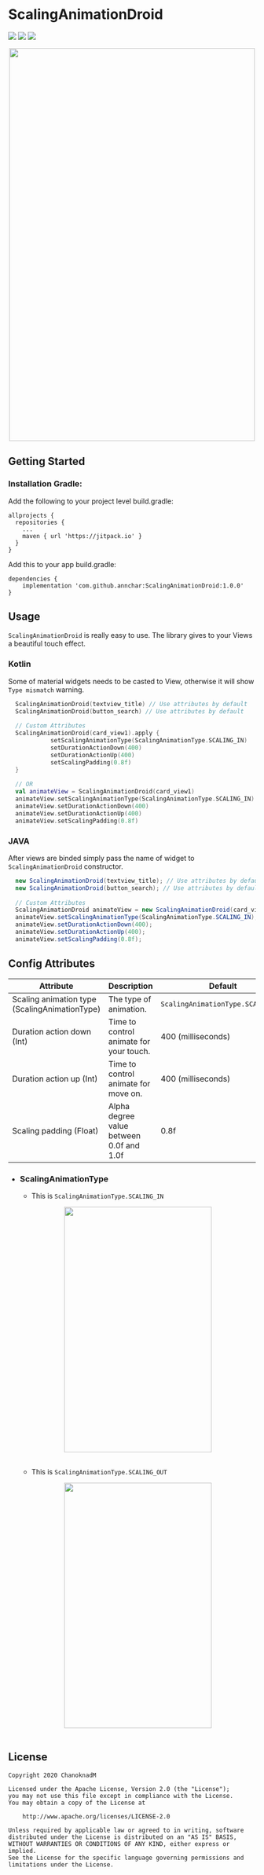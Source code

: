 # ScalingAnimationDroid
[![](https://jitpack.io/v/annchar/ScalingAnimationDroid.svg)](https://jitpack.io/#annchar/ScalingAnimationDroid)
[![](https://img.shields.io/badge/Platform-Android-blue.svg)](https://jitpack.io/#annchar/ScalingAnimationDroid)
[![](https://img.shields.io/badge/License-Apache_v2.0-blue.svg)](http://www.apache.org/licenses/LICENSE-2.0)

<p align="center">
<img src="./screenshot/ScalingAnimationDroid.gif" width="500" height="800" />
</p>


## Getting Started
### Installation Gradle:
Add the following to your project level build.gradle:

```
allprojects {
  repositories {
    ...
    maven { url 'https://jitpack.io' }
  }
}
```

Add this to your app build.gradle:

```
dependencies {
    implementation 'com.github.annchar:ScalingAnimationDroid:1.0.0'
}
```

## Usage
`ScalingAnimationDroid` is really easy to use. The library gives to your Views a beautiful touch effect.

### Kotlin
Some of material widgets needs to be casted to View, otherwise it will show `Type mismatch` warning.
```Kotlin
  ScalingAnimationDroid(textview_title) // Use attributes by default
  ScalingAnimationDroid(button_search) // Use attributes by default
  
  // Custom Attributes
  ScalingAnimationDroid(card_view1).apply {
            setScalingAnimationType(ScalingAnimationType.SCALING_IN)
            setDurationActionDown(400)
            setDurationActionUp(400)
            setScalingPadding(0.8f)
  }
  
  // OR
  val animateView = ScalingAnimationDroid(card_view1)
  animateView.setScalingAnimationType(ScalingAnimationType.SCALING_IN)
  animateView.setDurationActionDown(400)
  animateView.setDurationActionUp(400)
  animateView.setScalingPadding(0.8f)
```
### JAVA
After views are binded simply pass the name of widget to `ScalingAnimationDroid` constructor. 
```java
  new ScalingAnimationDroid(textview_title); // Use attributes by default
  new ScalingAnimationDroid(button_search); // Use attributes by default
  
  // Custom Attributes
  ScalingAnimationDroid animateView = new ScalingAnimationDroid(card_view1);
  animateView.setScalingAnimationType(ScalingAnimationType.SCALING_IN);
  animateView.setDurationActionDown(400);
  animateView.setDurationActionUp(400);
  animateView.setScalingPadding(0.8f);
```

## Config Attributes
|            Attribute            |            Description            |            Default            |
| ------------------------------- | -------------------------------   | --------------------------    |
| Scaling animation type  (ScalingAnimationType)|The type of animation.|`ScalingAnimationType.SCALING_IN`|
| Duration action down (Int)|Time to control animate for your touch.|400 (milliseconds)|
| Duration action up (Int)|Time to control animate for move on.|400 (milliseconds)|
| Scaling padding (Float)|Alpha degree value between 0.0f and 1.0f|0.8f|

* ### ScalingAnimationType
    * This is `ScalingAnimationType.SCALING_IN`
    
  <p align="center"><img src="./screenshot/ScalingAnimationType_In.gif" width="300" height="500" ><br/><br/></p>

    * This is `ScalingAnimationType.SCALING_OUT`
    
  <p align="center"><img src="./screenshot/ScalingAnimationType_out.gif" width="300" height="500" ><br/><br/></p>

## License

```
Copyright 2020 ChanoknadM

Licensed under the Apache License, Version 2.0 (the "License");
you may not use this file except in compliance with the License.
You may obtain a copy of the License at

    http://www.apache.org/licenses/LICENSE-2.0

Unless required by applicable law or agreed to in writing, software
distributed under the License is distributed on an "AS IS" BASIS,
WITHOUT WARRANTIES OR CONDITIONS OF ANY KIND, either express or implied.
See the License for the specific language governing permissions and
limitations under the License.
```
